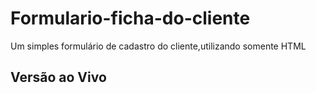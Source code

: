 # Formulario-ficha-do-cliente
Um simples formulário de cadastro do cliente,utilizando somente HTML
## Versão ao Vivo
